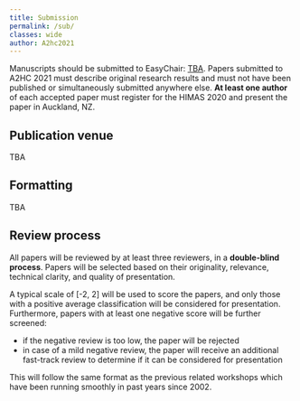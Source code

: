 ```yaml
---
title: Submission
permalink: /sub/
classes: wide
author: A2hc2021
---
```


Manuscripts should be submitted to EasyChair: [TBA]().
Papers submitted to A2HC 2021 must describe original research results and must not have been published or simultaneously submitted anywhere else.
**At least one author** of each accepted paper must register for the HIMAS 2020 and present the paper in Auckland, NZ.

## Publication venue

TBA

## Formatting

TBA

## Review process

All papers will be reviewed by at least three reviewers, in a **double-blind process**.
Papers will be selected based on their originality, relevance, technical clarity, and quality of presentation.

A typical scale of [-2, 2] will be used to score the papers, and only those with a positive average classification will be considered for presentation.
Furthermore, papers with at least one negative score will be further screened:
 - if the negative review is too low, the paper will be rejected
 - in case of a mild negative review, the paper will receive an additional fast-track review to determine if it can be considered for presentation

This will follow the same format as the previous related workshops which have been running smoothly in past years since 2002.
